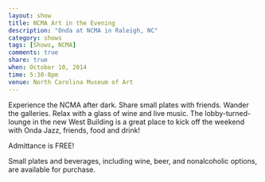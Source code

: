 ```yaml
---
layout: show
title: NCMA Art in the Evening
description: "Onda at NCMA in Raleigh, NC"
category: shows
tags: [Shows, NCMA]
comments: true
share: true
when: October 10, 2014
time: 5:30-8pm
venue: North Carolina Museum of Art
---
```


Experience the NCMA after dark. Share small plates with friends. Wander the galleries. Relax with a glass of wine and live music. The lobby-turned-lounge in the new West Building is a great place to kick off the weekend with Onda Jazz, friends, food and drink!

Admittance is FREE!

Small plates and beverages, including wine, beer, and nonalcoholic options, are available for purchase.


